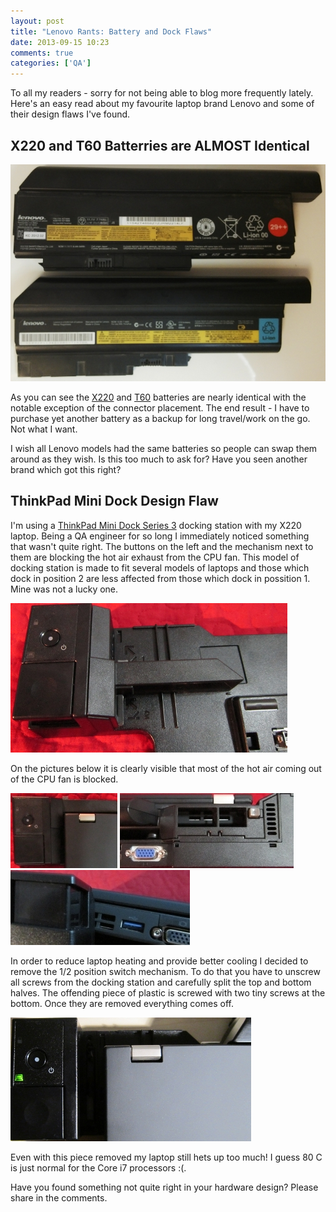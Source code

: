```yaml
---
layout: post
title: "Lenovo Rants: Battery and Dock Flaws"
date: 2013-09-15 10:23
comments: true
categories: ['QA']
---
```


To all my readers - sorry for not being able to blog more frequently lately.
Here's an easy read about my favourite laptop brand Lenovo and some of their
design flaws I've found.

X220 and T60 Batterries are ALMOST Identical
---------------------------------------------

!["X220 and T60 batteries"](/images/lenovo_x220_t60_battery.jpg "X220 and T60 batteries")

As you can see the [X220](http://amzn.to/12y5hwp) and 
[T60](http://amzn.to/183SgiR) batteries are nearly identical with the notable
exception of the connector placement. The end result - I have to purchase yet another
battery as a backup for long travel/work on the go. Not what I want.

I wish all Lenovo models had the same batteries so people can swap them around
as they wish. Is this too much to ask for? Have you seen another brand which
got this right? 

ThinkPad Mini Dock Design Flaw
------------------------------

I'm using a [ThinkPad Mini Dock Series 3](http://amzn.to/15tjUYi) docking station
with my X220 laptop. Being a QA engineer for so long I immediately
noticed something that wasn't quite right. The buttons on the left and the mechanism
next to them are blocking the hot air exhaust from the CPU fan. This model of docking
station is made to fit several models of laptops and those which dock in position 2 are
less affected from those which dock in possition 1. Mine was not a lucky one.

![docking station in position 2](/images/dock/alone.jpg "docking station in position 2")

On the pictures below it is clearly visible that most of the hot air coming out of the CPU
fan is blocked.

![top view](/images/dock/top.jpg "top view")
![back view](/images/dock/back.jpg "back view")
![side view](/images/dock/side.jpg "side view")


In order to reduce laptop heating and provide better cooling I decided to remove the
1/2 position switch mechanism. To do that you have to unscrew all screws from the docking
station and carefully split the top and bottom halves. The offending piece of plastic is
screwed with two tiny screws at the bottom. Once they are removed everything comes off.

![blocking part removed](/images/dock/removed.jpg "blocking part removed")

Even with this piece removed my laptop still hets up too much! I guess 80 C is just
normal for the Core i7 processors :(.


Have you found something not quite right in your hardware design? Please share in the
comments.
